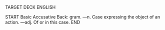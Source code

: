 TARGET DECK
ENGLISH

START
Basic
Accusative
Back: gram. —n. Case expressing the object of an action. —adj. Of or in this case.
END
